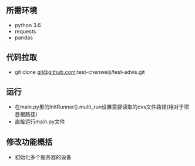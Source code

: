 ## 所需环境
- python 3.6
- requests
- pandas

## 代码拉取
- git clone git@github.com:test-chenweiji/test-advis.git

## 运行
- 在main.py里的InitRunner().multi_run设置需要读取的cvs文件路径(相对于项目根路径)
- 直接运行main.py文件

## 修改功能概括
- 初始化多个服务器的设备
